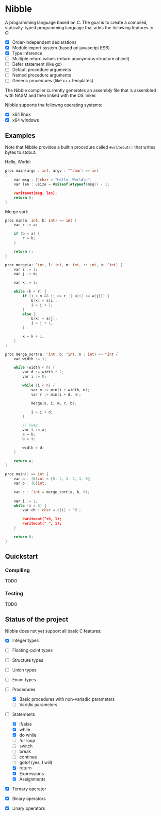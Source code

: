 # Nibble
A programming language based on C. The goal is to create a compiled, statically-typed programming language that adds the following features to C:

- [x] Order-independent declarations
- [x] Module import system (based on javascript ES6)
- [x] Type inference
- [ ] Multiple return values (return anonymous structure object)
- [ ] Defer statement (like go)
- [ ] Default procedure arguments
- [ ] Named procedure arguments
- [ ] Generic procedures (like c++ templates)

The Nibble compiler currently generates an assembly file that is assembled with NASM and then linked with the OS linker.

Nibble supports the followng operating systems:
- [x] x64 linux
- [x] x64 windows

## Examples
Note that Nibble provides a builtin procedure called `#writeout()` that writes bytes to stdout.

Hello, World:
```c
proc main(argc : int, argv : ^^char) => int
{
    var msg : []char = "Hello, World\n";
    var len : usize = #sizeof(#typeof(msg)) - 1;

    #writeout(msg, len);
    return 0;
}
```

Merge sort:
```c
proc min(a: int, b: int) => int {
    var r := a;

    if (b < a) {
        r = b;
    }

    return r;
}

proc merge(a: ^int, l: int, m: int, r: int, b: ^int) {
    var i := l;
    var j := m;

    var k := l;

    while (k < r) {
        if (i < m && (j >= r || a[i] <= a[j])) {
            b[k] = a[i];
            i = i + 1;
        }
        else {
            b[k] = a[j];
            j = j + 1;
        }

        k = k + 1;
    }
}

proc merge_sort(a: ^int, b: ^int, n : int) => ^int {
    var width := 1;

    while (width < n) {
        var d := width * 2;
        var i := 0;

        while (i < n) {
            var m := min(i + width, n);
            var r := min(i + d, n);

            merge(a, i, m, r, b);

            i = i + d;
        }

        // Swap.
        var t := a;
        a = b;
        b = t;

        width = d;
    }

    return a;
}

proc main() => int {
    var a : [6]int = {5, 4, 3, 2, 1, 0};
    var b : [6]int;

    var c : ^int = merge_sort(a, b, 6);
   
    var i := 1;
    while (i < 6) {
        var ch : char = c[i] + '0';

        #writeout(^ch, 1);
        #writeout(" ", 1);
    }

    return 0;
}
```

## Quickstart
### Compiling
TODO
### Testing
TODO

## Status of the project

Nibble does not yet support all basic C features:
- [x] Integer types
- [ ] Floating-point types
- [ ] Structure types
- [ ] Union types
- [ ] Enum types
- [ ] Procedures
    - [x] Basic procedures with non-variadic parameters
    - [ ] Varidic parameters
- [ ] Statements
    - [x] if/else
    - [x] while 
    - [x] do while
    - [ ] for loop
    - [ ] switch
    - [ ] break
    - [ ] continue
    - [ ] goto! (yes, I will)
    - [x] return 
    - [x] Expressions
    - [x] Assignments
- [x] Ternary operator
- [x] Binary operators
- [x] Unary operators

